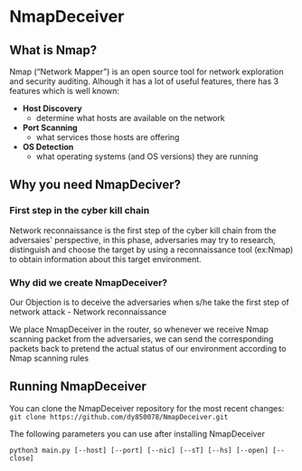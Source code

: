 # NmapDeceiver

## What is Nmap?
Nmap (“Network Mapper”) is an open source tool for network exploration and security auditing. Alhough it has a lot of useful features, there has 3 features which is well known:    
 - **Host Discovery**
    -  determine what hosts are available on the network 
 - **Port Scanning**
    -  what services those hosts are offering
 - **OS Detection**
    -  what operating systems (and OS versions) they are running


## Why you need NmapDeciver?

### First step in the cyber kill chain
Network reconnaissance is the first step of the cyber kill chain from the adversaies' perspective, in this phase, adversaries may try to research, distinguish and choose the target by using a reconnaissance tool (ex:Nmap) to obtain information about this target environment.

### Why did we create NmapDeceiver?
Our Objection is to deceive the adversaries when s/he take the first step of network attack - Network reconnaissance 

We place NmapDeceiver in the router, so whenever we receive Nmap scanning packet from the adversaries, we can send the corresponding packets back to pretend the actual status of our environment according to Nmap scanning rules


## Running NmapDeceiver

You can clone the NmapDeceiver repository for the most recent changes:
```git clone https://github.com/dy850078/NmapDeceiver.git```

The following parameters you can use after installing NmapDeceiver

```python3 main.py [--host] [--port] [--nic] [--sT] [--hs] [--open] [--close]```
